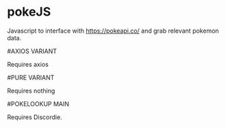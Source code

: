# pokeJS

Javascript to interface with https://pokeapi.co/ and grab relevant pokemon data.

#AXIOS VARIANT

Requires axios

#PURE VARIANT

Requires nothing

#POKELOOKUP MAIN

Requires Discordie.
